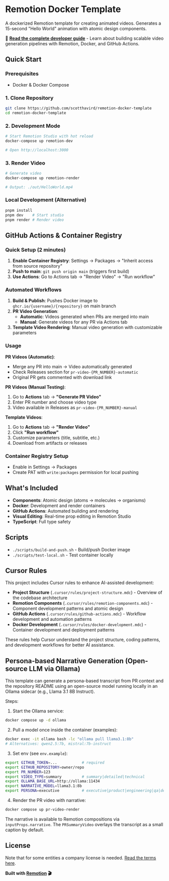 # Remotion Docker Template

A dockerized Remotion template for creating animated videos. Generates a 15-second "Hello World" animation with atomic design components.

📖 **[Read the complete developer guide](https://www.scotthavird.com/blog/remotion-docker-template)** - Learn about building scalable video generation pipelines with Remotion, Docker, and GitHub Actions.

## Quick Start

### Prerequisites
- Docker & Docker Compose

### 1. Clone Repository
```bash
git clone https://github.com/scotthavird/remotion-docker-template
cd remotion-docker-template
```

### 2. Development Mode
```bash
# Start Remotion Studio with hot reload
docker-compose up remotion-dev

# Open http://localhost:3000
```

### 3. Render Video
```bash
# Generate video
docker-compose up remotion-render

# Output: ./out/HelloWorld.mp4
```

### Local Development (Alternative)
```bash
pnpm install
pnpm dev    # Start studio
pnpm render # Render video
```

## GitHub Actions & Container Registry

### Quick Setup (2 minutes)
1. **Enable Container Registry**: Settings → Packages → "Inherit access from source repository"
2. **Push to main**: `git push origin main` (triggers first build)
3. **Use Actions**: Go to Actions tab → "Render Video" → "Run workflow"

### Automated Workflows
1. **Build & Publish**: Pushes Docker image to `ghcr.io/{username}/{repository}` on main branch
2. **PR Video Generation**: 
   - **Automatic**: Videos generated when PRs are merged into main
   - **Manual**: Generate videos for any PR via Actions tab
3. **Template Video Rendering**: Manual video generation with customizable parameters

### Usage

**PR Videos (Automatic)**:
- Merge any PR into main → Video automatically generated
- Check Releases section for `pr-video-{PR_NUMBER}-automatic`
- Original PR gets commented with download link

**PR Videos (Manual Testing)**:
1. Go to **Actions** tab → **"Generate PR Video"**
2. Enter PR number and choose video type
3. Video available in Releases as `pr-video-{PR_NUMBER}-manual`

**Template Videos**:
1. Go to **Actions** tab → **"Render Video"** 
2. Click **"Run workflow"** 
3. Customize parameters (title, subtitle, etc.)
4. Download from artifacts or releases

### Container Registry Setup
- Enable in Settings → Packages
- Create PAT with `write:packages` permission for local pushing

## What's Included

- **Components**: Atomic design (atoms → molecules → organisms)  
- **Docker**: Development and render containers
- **GitHub Actions**: Automated building and rendering
- **Visual Editing**: Real-time prop editing in Remotion Studio
- **TypeScript**: Full type safety

## Scripts
- `./scripts/build-and-push.sh` - Build/push Docker image
- `./scripts/test-local.sh` - Test container locally

## Cursor Rules

This project includes Cursor rules to enhance AI-assisted development:

- **Project Structure** (`.cursor/rules/project-structure.mdc`) - Overview of the codebase architecture
- **Remotion Components** (`.cursor/rules/remotion-components.mdc`) - Component development patterns and atomic design
- **GitHub Actions** (`.cursor/rules/github-actions.mdc`) - Workflow development and automation patterns
- **Docker Development** (`.cursor/rules/docker-development.mdc`) - Container development and deployment patterns

These rules help Cursor understand the project structure, coding patterns, and development workflows for better AI assistance.

## Persona-based Narrative Generation (Open-source LLM via Ollama)

This template can generate a persona-based transcript from PR context and the repository README using an open-source model running locally in an Ollama sidecar (e.g., Llama 3.1 8B Instruct).

Steps:

1. Start the Ollama service:

```bash
docker compose up -d ollama
```

2. Pull a model once inside the container (examples):

```bash
docker exec -it ollama bash -lc "ollama pull llama3.1:8b"
# Alternatives: qwen2.5:7b, mistral:7b-instruct
```

3. Set env (see `env.example`):

```bash
export GITHUB_TOKEN=...           # required
export GITHUB_REPOSITORY=owner/repo
export PR_NUMBER=123
export VIDEO_TYPE=summary         # summary|detailed|technical
export OLLAMA_BASE_URL=http://ollama:11434
export NARRATIVE_MODEL=llama3.1:8b
export PERSONA=executive          # executive|product|engineering|qa|design|marketing|general|external
```

4. Render the PR video with narrative:

```bash
docker compose up pr-video-render
```

The narrative is available to Remotion compositions via `inputProps.narrative`. The `PRSummaryVideo` overlays the transcript as a small caption by default.

## License

Note that for some entities a company license is needed. [Read the terms here](https://github.com/remotion-dev/remotion/blob/main/LICENSE.md).

**Built with [Remotion](https://remotion.dev) 🎬**
